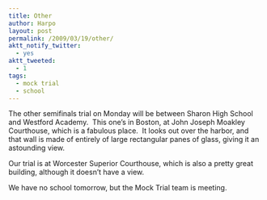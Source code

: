 ```yaml
---
title: Other
author: Harpo
layout: post
permalink: /2009/03/19/other/
aktt_notify_twitter:
  - yes
aktt_tweeted:
  - 1
tags:
  - mock trial
  - school
---
```

The other semifinals trial on Monday will be between Sharon High School and Westford Academy.  This one&#8217;s in Boston, at John Joseph Moakley Courthouse, which is a fabulous place.  It looks out over the harbor, and that wall is made of entirely of large rectangular panes of glass, giving it an astounding view.

Our trial is at Worcester Superior Courthouse, which is also a pretty great building, although it doesn&#8217;t have a view.

We have no school tomorrow, but the Mock Trial team is meeting.
